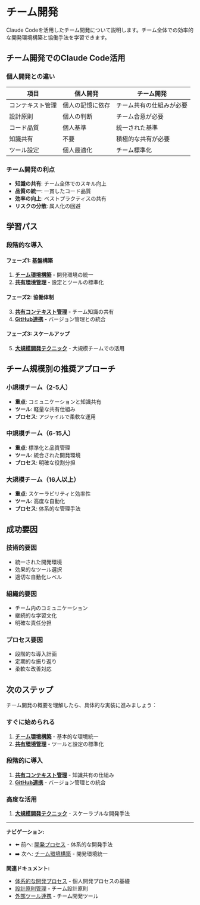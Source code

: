 # チーム開発

Claude Codeを活用したチーム開発について説明します。チーム全体での効率的な開発環境構築と協働手法を学習できます。

## チーム開発でのClaude Code活用

### 個人開発との違い

| 項目 | 個人開発 | チーム開発 |
|------|----------|------------|
| コンテキスト管理 | 個人の記憶に依存 | チーム共有の仕組みが必要 |
| 設計原則 | 個人の判断 | チーム合意が必要 |
| コード品質 | 個人基準 | 統一された基準 |
| 知識共有 | 不要 | 積極的な共有が必要 |
| ツール設定 | 個人最適化 | チーム標準化 |

### チーム開発の利点

- **知識の共有**: チーム全体でのスキル向上
- **品質の統一**: 一貫したコード品質
- **効率の向上**: ベストプラクティスの共有
- **リスクの分散**: 属人化の回避

## 学習パス

### 段階的な導入

#### フェーズ1: 基盤構築
1. **[チーム環境構築](01-team-setup.md)** - 開発環境の統一
2. **[共有環境管理](02-shared-environment.md)** - 設定とツールの標準化

#### フェーズ2: 協働体制
3. **[共有コンテキスト管理](03-shared-context.md)** - チーム知識の共有
4. **[GitHub連携](04-github-integration.md)** - バージョン管理との統合

#### フェーズ3: スケールアップ
5. **[大規模開発テクニック](05-large-scale-techniques.md)** - 大規模チームでの活用

## チーム規模別の推奨アプローチ

### 小規模チーム（2-5人）
- **重点**: コミュニケーションと知識共有
- **ツール**: 軽量な共有仕組み
- **プロセス**: アジャイルで柔軟な運用

### 中規模チーム（6-15人）
- **重点**: 標準化と品質管理
- **ツール**: 統合された開発環境
- **プロセス**: 明確な役割分担

### 大規模チーム（16人以上）
- **重点**: スケーラビリティと効率性
- **ツール**: 高度な自動化
- **プロセス**: 体系的な管理手法

## 成功要因

### 技術的要因
- 統一された開発環境
- 効果的なツール選択
- 適切な自動化レベル

### 組織的要因
- チーム内のコミュニケーション
- 継続的な学習文化
- 明確な責任分担

### プロセス要因
- 段階的な導入計画
- 定期的な振り返り
- 柔軟な改善対応

## 次のステップ

チーム開発の概要を理解したら、具体的な実装に進みましょう：

### すぐに始められる
1. **[チーム環境構築](01-team-setup.md)** - 基本的な環境統一
2. **[共有環境管理](02-shared-environment.md)** - ツールと設定の標準化

### 段階的に導入
1. **[共有コンテキスト管理](03-shared-context.md)** - 知識共有の仕組み
2. **[GitHub連携](04-github-integration.md)** - バージョン管理との統合

### 高度な活用
1. **[大規模開発テクニック](05-large-scale-techniques.md)** - スケーラブルな開発手法

---

**ナビゲーション:**
- ⬅️ 前へ: [開発プロセス](../06-development-process/README.md) - 体系的な開発手法
- ➡️ 次へ: [チーム環境構築](01-team-setup.md) - 開発環境統一

**関連ドキュメント:**
- [体系的な開発プロセス](../06-development-process/README.md) - 個人開発プロセスの基礎
- [設計原則管理](../06-development-process/03-design-principles.md) - チーム設計原則
- [外部ツール連携](../02-features/integration-tools.md) - チーム開発ツール